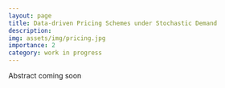 ```yaml
---
layout: page
title: Data-driven Pricing Schemes under Stochastic Demand
description: 
img: assets/img/pricing.jpg
importance: 2
category: work in progress
---
```


Abstract coming soon
